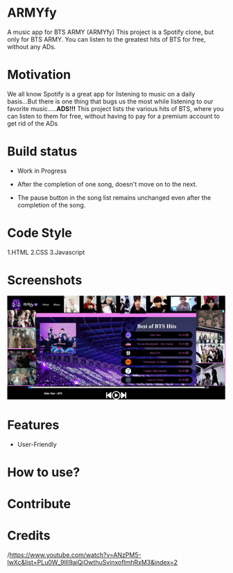 # ARMYfy
A music app for BTS ARMY (ARMYfy)
This project is a Spotify clone, but only for BTS ARMY.
You can listen to the greatest hits of BTS for free, without any ADs.

# Motivation
We all know Spotify is a great app for listening to music on a daily basis...But there is one thing that bugs us the most while listening to our favorite
music.....**ADS!!!** 
This project lists the various hits of BTS, where you can listen to them for free, without having to pay for a premium account to get rid of the ADs

# Build status
- Work in Progress
* After the completion of one song, doesn't move on to the next.
+ The pause button in the song list remains unchanged even after the completion of the song.

# Code Style

1.HTML
2.CSS
3.Javascript

# Screenshots
![Screenshot of the website's layout](https://github.com/Chinmayi9703/ARMYfy/blob/main/images/Screenshot.png)

# Features

- User-Friendly

# How to use?

# Contribute

# Credits

/https://www.youtube.com/watch?v=ANzPM5-lwXc&list=PLu0W_9lII9aiQiOwthuSvinxoflmhRxM3&index=2
